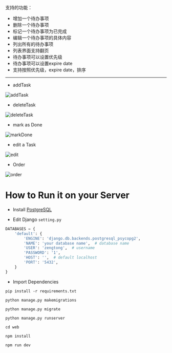 支持的功能：

- 增加一个待办事项
- 删除一个待办事项
- 标记一个待办事项为已完成
- 编辑一个待办事项的具体内容
- 列出所有的待办事项
- 列表界面支持翻页
- 待办事项可以设置优先级
- 待办事项可以设置expire date
- 支持按照优先级，expire date，排序


---
- addTask

![addTask](addTask.gif)

- deleteTask

![deleteTask](deleteTask.gif)

- mark as Done

![markDone](markDone.gif)

- edit a Task

![edit](editTask.gif)

- Order

![order](order.gif)

# How to Run it on your Server

- Install [PostgreSQL](https://www.postgresql.org)

- Edit Django `setting.py`
```Python
DATABASES = {
    'default': {
        'ENGINE': 'django.db.backends.postgresql_psycopg2',
        'NAME': 'your database name',  # database name
        'USER': 'zengtong',  # username
        'PASSWORD': '1',
        'HOST': '',  # default localhost
        'PORT': '5432',
    }
}
```
- Import Dependencies
```
pip install -r requirements.txt

python manage.py makemigrations

python manage.py migrate

python manage.py runserver

cd web

npm install

npm run dev
```